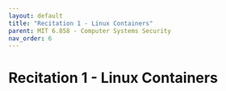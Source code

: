 ```yaml
---
layout: default
title: "Recitation 1 - Linux Containers"
parent: MIT 6.858 - Computer Systems Security
nav_order: 6
---
```


# Recitation 1 - Linux Containers
